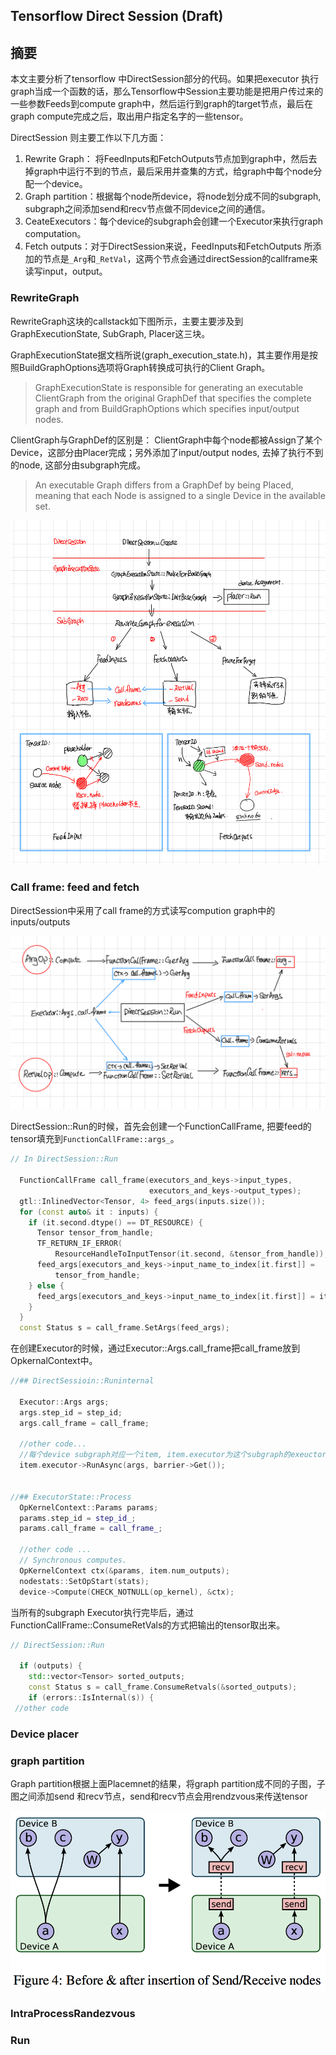 Tensorflow Direct Session (Draft)
--------------------------------

## 摘要

本文主要分析了tensorflow 中DirectSession部分的代码。如果把executor 执行graph当成一个函数的话，那么Tensorflow中Session主要功能是把用户传过来的一些参数Feeds到compute graph中，然后运行到graph的target节点，最后在graph compute完成之后，取出用户指定名字的一些tensor。

DirectSession 则主要工作以下几方面：

1. Rewrite Graph： 将FeedInputs和FetchOutputs节点加到graph中，然后去掉graph中运行不到的节点，最后采用并查集的方式，给graph中每个node分配一个device。
2. Graph partition：根据每个node所device，将node划分成不同的subgraph, subgraph之间添加send和recv节点做不同device之间的通信。
3. CeateExecutors：每个device的subgraph会创建一个Executor来执行graph computation。
4. Fetch outputs：对于DirectSession来说，FeedInputs和FetchOutputs 所添加的节点是``_Arg``和``_RetVal``，这两个节点会通过directSession的callframe来读写input，output。


### RewriteGraph

RewriteGraph这块的callstack如下图所示，主要主要涉及到 GraphExecutionState, SubGraph, Placer这三块。

GraphExecutionState据文档所说(graph_execution_state.h)，其主要作用是按照BuildGraphOptions选项将Graph转换成可执行的Client Graph。

> GraphExecutionState is responsible for generating an
> executable ClientGraph from the original GraphDef that specifies
> the complete graph and from BuildGraphOptions which specifies
> input/output nodes.

ClientGraph与GraphDef的区别是： ClientGraph中每个node都被Assign了某个Device，这部分由Placer完成；另外添加了input/output nodes, 去掉了执行不到的node, 这部分由subgraph完成。

> An executable Graph differs from a GraphDef by being Placed,
> meaning that each Node is assigned to a single Device in the
> available set.

![rewrite graph](./images/direct_session_rewrite_graph.jpeg)

### Call frame: feed and fetch
DirectSession中采用了call frame的方式读写compution graph中的inputs/outputs 

![direct session call frame](./images/direct_session_call_frame.jpeg)

DirectSession::Run的时候，首先会创建一个FunctionCallFrame, 把要feed的tensor填充到``FunctionCallFrame::args_``。

```cpp
// In DirectSession::Run

  FunctionCallFrame call_frame(executors_and_keys->input_types,
                               executors_and_keys->output_types);
  gtl::InlinedVector<Tensor, 4> feed_args(inputs.size());
  for (const auto& it : inputs) {
    if (it.second.dtype() == DT_RESOURCE) {
      Tensor tensor_from_handle;
      TF_RETURN_IF_ERROR(
          ResourceHandleToInputTensor(it.second, &tensor_from_handle));
      feed_args[executors_and_keys->input_name_to_index[it.first]] =
          tensor_from_handle;
    } else {
      feed_args[executors_and_keys->input_name_to_index[it.first]] = it.second;
    }
  }
  const Status s = call_frame.SetArgs(feed_args);
```


在创建Executor的时候，通过Executor::Args.call_frame把call_frame放到OpkernalContext中。

```cpp
//## DirectSessioin::Runinternal

  Executor::Args args;
  args.step_id = step_id;
  args.call_frame = call_frame;

  //other code...
  //每个device subgraph对应一个item, item.executor为这个subgraph的exeuctor.
  item.executor->RunAsync(args, barrier->Get());


//## ExecutorState::Process
  OpKernelContext::Params params;
  params.step_id = step_id_;
  params.call_frame = call_frame_;

  //other code ...
  // Synchronous computes.
  OpKernelContext ctx(&params, item.num_outputs);
  nodestats::SetOpStart(stats);
  device->Compute(CHECK_NOTNULL(op_kernel), &ctx);

```


当所有的subgraph Executor执行完毕后，通过FunctionCallFrame::ConsumeRetVals的方式把输出的tensor取出来。

```cpp
// DirectSession::Run

  if (outputs) {
    std::vector<Tensor> sorted_outputs;
    const Status s = call_frame.ConsumeRetvals(&sorted_outputs);
    if (errors::IsInternal(s)) {
 //other code
```

### Device placer

### graph partition

Graph partition根据上面Placemnet的结果，将graph partition成不同的子图，子图之间添加send 和recv节点，send和recv节点会用rendzvous来传送tensor

![graph partition](./images/distributed_graph.png)

### IntraProcessRandezvous

### Run

